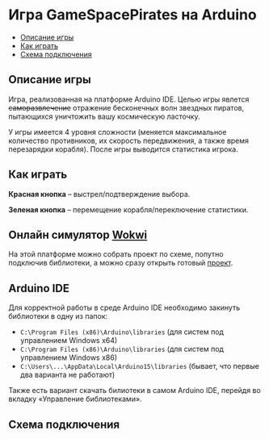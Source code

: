 # Игра GameSpacePirates на Arduino
* [Описание игры](#1)
* [Как играть](#2)
* [Схема подключения](#3)

## Описание игры <a name="1"></a> 
Игра, реализованная на платформе Arduino IDE. Целью игры явлется ~~саморазвлечение~~ отражение бесконечных волн звездных пиратов, пытающихся уничтожить вашу космическую ласточку.

У игры имеется 4 уровня сложности (меняется максимальное количество противников, их скорость передвижения, а также время перезарядки корабля). После игры выводится статистика игрока.
## Как играть <a name="2"></a>
**Красная кнопка** &ndash; выстрел/подтверждение выбора.

**Зеленая кнопка** &ndash; перемещение корабля/переключение статистики.
## Онлайн симулятор [Wokwi](https://wokwi.com/)
На этой платформе можно собрать проект по схеме, попутно подключив библиотеки, а можно сразу открыть готовый [проект](https://wokwi.com/projects/356574904307154945).
## Arduino IDE
Для корректной работы в среде Arduino IDE необходимо закинуть библиотеки в одну из папок:
* `C:\Program Files (x86)\Arduino\libraries` (для систем под управлением Windows x64)
* `C:\Program Files (x86)\Arduino\libraries` (для систем под управлением Windows x86)
* `C:\Users\...\AppData\Local\Arduino15\libraries` (бывает, что первые два варианта не работают)

Также есть вариант скачать билиотеки в самом Arduino IDE, перейдя во вкладку «Управление библиотеками».
## Схема подключения <a name="3"></a> 



